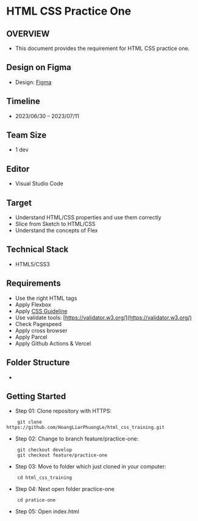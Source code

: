 # HTML CSS Practice One

## OVERVIEW

- This document provides the requirement for HTML CSS practice one.

## Design on Figma

- Design: [Figma](https://www.figma.com/file/fcl6lvNU3O32tJYCKTge0I/practice-design?type=design&node-id=2-389&mode=design&t=BlVbxZbbwCHKfg8u-0)

## Timeline

- 2023/06/30 – 2023/07/11

## Team Size

- 1 dev

## Editor

- Visual Studio Code

## Target

- Understand HTML/CSS properties and use them correctly
- Slice from Sketch to HTML/CSS
- Understand the concepts of Flex

## Technical Stack

- HTML5/CSS3

## Requirements

- Use the right HTML tags
- Apply Flexbox
- Apply [CSS Guideline](https://cssguidelin.es/)
- Use validate tools: [https://validator.w3.org/](https://validator.w3.org/)
- Check Pagespeed
- Apply cross browser
- Apply Parcel
- Apply Github Actions & Vercel

## Folder Structure

-

## Getting Started

- Step 01: Clone repository with HTTPS:

```
    git clone https://github.com/HoangLiarPhuongLe/html_css_training.git
```

- Step 02: Change to branch feature/practice-one:

```
    git checkout develop
    git checkout feature/practice-one

```

- Step 03: Move to folder which just cloned in your computer:

```
    cd html_css_training
```

- Step 04: Next open folder practice-one

```
    cd pratice-one
```

- Step 05: Open index.html
